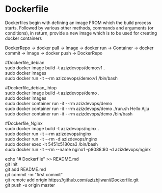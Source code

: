 # Dockerfile
Dockerfiles begin with defining an image FROM which the build process starts. Followed by various other methods, commands and arguments (or conditions), in return, provide a new image which is to be used for creating docker containers
  
  DockerRepo -> docker pull -> Image -> docker run -> Container -> docker commit -> Image -> docker push -> DockerRepo  
    
#Dockerfile_debian  
sudo docker image build -t azizdevops/demo:v1 .  
sudo docker images  
sudo docker run -it --rm azizdevops/demo:v1 /bin/bash  
  
#Dockerfile_debian_ htop  
sudo docker image build -t azizdevops/demo .      
sudo docker images  
sudo docker container run -it --rm azizdevops/demo  
sudo docker container run -it --rm azizdevops/demo ./run.sh Hello Ajju  
sudo docker container run -it --rm azizdevops/demo /bin/bash  
  
#Dockerfile_Nginx  
sudo docker image build -t azizdevops/nginx .   
sudo docker run -it --rm azizdevops/nginx  
sudo docker run -it --rm -d azizdevops/nginx  
sudo docker exec -it 5451c5180ca3 /bin/bash  
sudo docker run -it --rm --name nginx1 -p8088:80 -d azizdevops/nginx  
  
  
echo "# Dockerfile" >> README.md  
git init  
git add README.md  
git commit -m "first commit"  
git remote add origin https://github.com/azizbjiwani/Dockerfile.git   
git push -u origin master  
